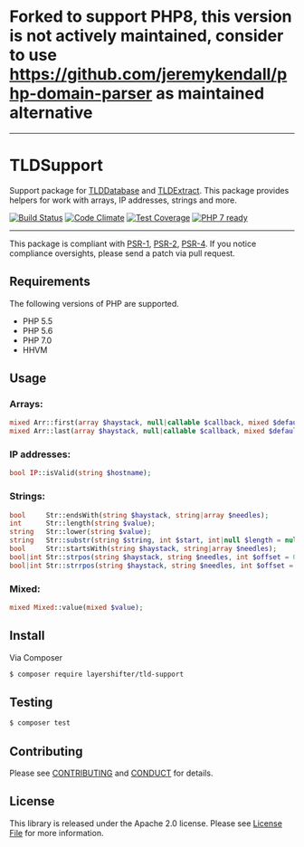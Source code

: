 # Forked to support PHP8, this version is not actively maintained, consider to use https://github.com/jeremykendall/php-domain-parser as maintained alternative

---

# TLDSupport

Support package for [TLDDatabase](https://github.com/layershifter/TLDDatabase) and [TLDExtract](https://github.com/layershifter/TLDExtract). This package provides helpers for work with arrays, IP addresses, strings and more.

[![Build Status](https://travis-ci.org/layershifter/TLDSupport.svg)](https://travis-ci.org/layershifter/TLDSupport) [![Code Climate](https://codeclimate.com/github/layershifter/TLDSupport/badges/gpa.svg)](https://codeclimate.com/github/layershifter/TLDSupport) [![Test Coverage](https://codeclimate.com/github/layershifter/TLDSupport/badges/coverage.svg)](https://codeclimate.com/github/layershifter/TLDSupport/coverage) [![PHP 7 ready](http://php7ready.timesplinter.ch/layershifter/TLDSupport/master/badge.svg)](https://travis-ci.org/layershifter/TLDSupport})

---

This package is compliant with [PSR-1][], [PSR-2][], [PSR-4][]. If you notice compliance oversights, please send a patch via pull request.

## Requirements

The following versions of PHP are supported.

* PHP 5.5
* PHP 5.6
* PHP 7.0
* HHVM

## Usage

### Arrays:
```php
mixed Arr::first(array $haystack, null|callable $callback, mixed $default);
mixed Arr::last(array $haystack, null|callable $callback, mixed $default);
```
### IP addresses:
```php
bool IP::isValid(string $hostname);
```
### Strings:
```php
bool     Str::endsWith(string $haystack, string|array $needles);
int      Str::length(string $value);
string   Str::lower(string $value);
string   Str::substr(string $string, int $start, int|null $length = null);
bool     Str::startsWith(string $haystack, string|array $needles);
bool|int Str::strpos(string $haystack, string $needles, int $offset = 0);
bool|int Str::strrpos(string $haystack, string $needles, int $offset = 0);
```
### Mixed:
```php
mixed Mixed::value(mixed $value);
```
## Install

Via Composer

``` bash
$ composer require layershifter/tld-support
```

## Testing
``` bash
$ composer test
```

## Contributing

Please see [CONTRIBUTING](CONTRIBUTING.md) and [CONDUCT](CONDUCT.md) for details.

## License

This library is released under the Apache 2.0 license. Please see [License File](LICENSE) for more information.

[PSR-1]: https://github.com/php-fig/fig-standards/blob/master/accepted/PSR-1-basic-coding-standard.md
[PSR-2]: https://github.com/php-fig/fig-standards/blob/master/accepted/PSR-2-coding-style-guide.md
[PSR-4]: https://github.com/php-fig/fig-standards/blob/master/accepted/PSR-4-autoloader.md
